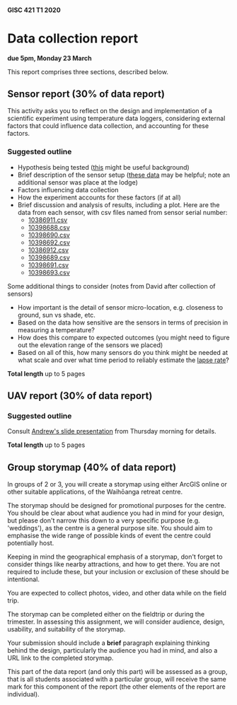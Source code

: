 #### GISC 421 T1 2020
# Data collection report
**due 5pm, Monday 23 March**

This report comprises three sections, described below.

## Sensor report (30% of data report)
This activity asks you to reflect on the design and implementation of a scientific experiment using temperature data loggers, considering external factors that could influence data collection, and accounting for these factors.  
### Suggested outline
+ Hypothesis being tested ([this](https://en.wikipedia.org/wiki/Lapse_rate#Environmental_lapse_rate) might be useful background)
+ Brief description of the sensor setup ([these data](field-trip/sensors.geojson) may be helpful; note an additional sensor was place at the lodge)
+ Factors influencing data collection
+ How the experiment accounts for these factors (if at all)
+ Brief discussion and analysis of results, including a plot. Here are the data from each sensor, with csv files named from sensor serial number:
    + [10386911.csv](10386911.csv?raw=true)
    + [10398688.csv](10398688.csv?raw=true)
    + [10398690.csv](10398690.csv?raw=true)
    + [10398692.csv](10398692.csv?raw=true)
    + [10386912.csv](10386912.csv?raw=true)
    + [10398689.csv](10398689.csv?raw=true)
    + [10398691.csv](10398691.csv?raw=true)
    + [10398693.csv](10398693.csv?raw=true)

Some additional things to consider (notes from David after collection of sensors)
+ How important is the detail of sensor micro-location, e.g. closeness to ground, sun vs shade, etc.
+ Based on the data how sensitive are the sensors in terms of precision in measuring a temperature?
+ How does this compare to expected outcomes (you might need to figure out the elevation range of the sensors we placed)
+ Based on all of this, how many sensors do you think might be needed at what scale and over what time period to reliably estimate the [lapse rate](https://en.wikipedia.org/wiki/Lapse_rate#Environmental_lapse_rate)?

**Total length** up to 5 pages

## UAV report (30% of data report)
### Suggested outline
Consult [Andrew's slide presentation](https://blackboard.vuw.ac.nz/bbcswebdav/pid-2650795-dt-content-rid-9553611_1/xid-9553611_1) from Thursday morning for details.

**Total length** up to 5 pages

## Group storymap (40% of data report)
In groups of 2 or 3, you will create a storymap using either ArcGIS online or other suitable applications, of the Waihōanga retreat centre.  

The storymap should be designed for promotional purposes for the centre. You should be clear about what audience you had in mind for your design, but please don't narrow this down to a very specific purpose (e.g. 'weddings'), as the centre is a general purpose site. You should aim to emphasise the wide range of possible kinds of event the centre could potentially host.

Keeping in mind the geographical emphasis of a storymap, don't forget to consider things like nearby attractions, and how to get there. You are not required to include these, but your inclusion or exclusion of these should be intentional.

You are expected to collect photos, video, and other data while on the field trip.

The storymap can be completed either on the fieldtrip or during the trimester. In assessing this assignment, we will consider audience, design, usability, and suitability of the storymap.

Your submission should include a **brief** paragraph explaining thinking behind the design, particularly the audience you had in mind, and also a URL link to the completed storymap.

This part of the data report (and only this part) will be assessed as a group, that is all students associated with a particular group, will receive the same mark for this component of the report (the other elements of the report are individual).
